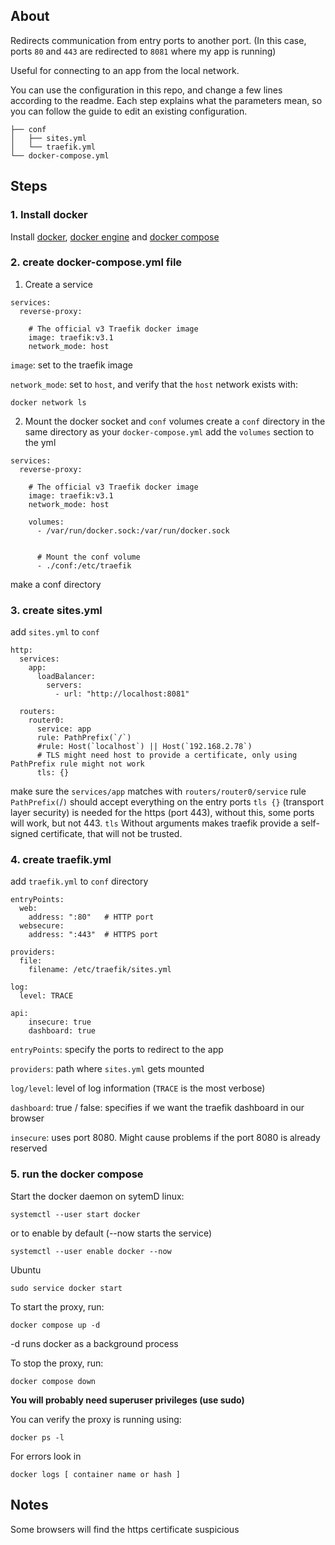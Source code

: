 ## About
Redirects communication from entry ports to another port. (In this case, ports `80` and `443` are redirected to `8081` where my app is running)

Useful for connecting to an app from the local network.


You can use the configuration in this repo, and change a few lines according to the readme. Each step explains what the parameters
mean, so you can follow the guide to edit an existing configuration.
```
├── conf
│   ├── sites.yml
│   └── traefik.yml
└── docker-compose.yml
```


## Steps
### 1. Install docker
[ldocker]: https://docs.docker.com/desktop/install/linux-install
[ldocker engine]: https://docs.docker.com/engine/install/
[ldocker-compose]: https://docs.docker.com/desktop/install/linux-install/

Install [docker][ldocker], [docker engine][ldocker engine] and [docker compose][ldocker-compose]

### 2. create docker-compose.yml file
1. Create a service
```
services:
  reverse-proxy:

    # The official v3 Traefik docker image
    image: traefik:v3.1
    network_mode: host
```
`image`: set to the traefik image


`network_mode`: set to `host`, and verify that the `host` network exists with:
```
docker network ls
```
2. Mount the docker socket and `conf` volumes
create a `conf` directory in the same directory as your `docker-compose.yml`
add the `volumes` section to the yml
```
services:
  reverse-proxy:

    # The official v3 Traefik docker image
    image: traefik:v3.1
    network_mode: host

    volumes:
      - /var/run/docker.sock:/var/run/docker.sock


      # Mount the conf volume
      - ./conf:/etc/traefik
```
make a conf directory

### 3. create sites.yml
add `sites.yml` to `conf`
```
http:
  services:
    app:
      loadBalancer:
        servers:
          - url: "http://localhost:8081"

  routers:
    router0:  
      service: app
      rule: PathPrefix(`/`)
      #rule: Host(`localhost`) || Host(`192.168.2.78`) 
      # TLS might need host to provide a certificate, only using PathPrefix rule might not work
      tls: {}
```
make sure the `services/app` matches with `routers/router0/service`
rule `PathPrefix(`/`)` should accept everything on the entry ports
`tls {}` (transport layer security) is needed for the https (port 443), without this, some ports will work, but not 443.
`tls` Without arguments makes traefik provide a self-signed certificate, that will not be trusted.

### 4. create traefik.yml
add `traefik.yml` to `conf` directory
```
entryPoints:
  web:
    address: ":80"   # HTTP port
  websecure:
    address: ":443"  # HTTPS port

providers:
  file:
    filename: /etc/traefik/sites.yml

log:
  level: TRACE

api:
    insecure: true
    dashboard: true
```
`entryPoints`: specify the ports to redirect to the app

`providers`: path where `sites.yml` gets mounted

`log/level`: level of log information (`TRACE` is the most verbose)

`dashboard`: true / false: specifies if we want the traefik dashboard in our browser

`insecure`: uses port 8080. Might cause problems if the port 8080 is already reserved

### 5. run the docker compose

Start the docker daemon
on sytemD linux:
```
systemctl --user start docker
```
or to enable by default (--now starts the service)
```
systemctl --user enable docker --now
```

Ubuntu
```
sudo service docker start
```
To start the proxy, run:
```
docker compose up -d
```
-d runs docker as a background process

To stop the proxy, run:
```
docker compose down
```

**You will probably need superuser privileges (use sudo)**

You can verify the proxy is running using:
```
docker ps -l
```

For errors look in
```
docker logs [ container name or hash ] 
```

## Notes
Some browsers will find the https certificate suspicious
